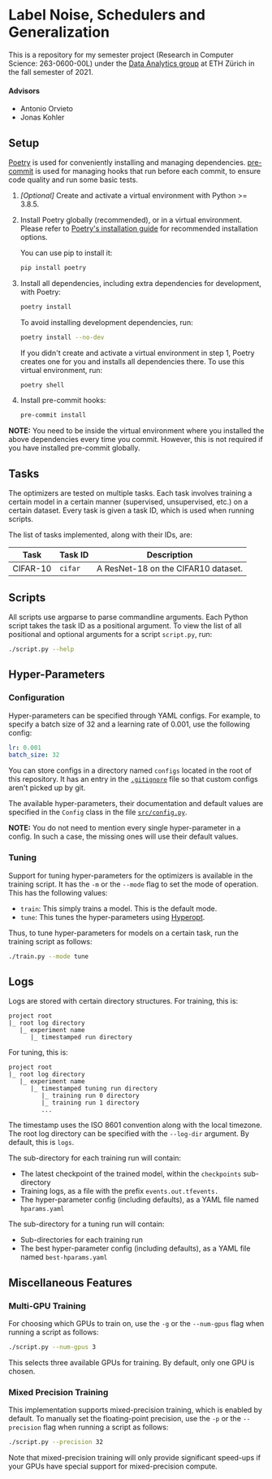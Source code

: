 # Label Noise, Schedulers and Generalization

This is a repository for my semester project (Research in Computer Science: 263-0600-00L) under the [Data Analytics group](http://da.inf.ethz.ch/) at ETH Zürich in the fall semester of 2021.

#### Advisors
* Antonio Orvieto
* Jonas Kohler

## Setup
[Poetry](https://python-poetry.org/) is used for conveniently installing and managing dependencies.
[pre-commit](https://pre-commit.com/) is used for managing hooks that run before each commit, to ensure code quality and run some basic tests.

1. *[Optional]* Create and activate a virtual environment with Python >= 3.8.5.

2. Install Poetry globally (recommended), or in a virtual environment.
    Please refer to [Poetry's installation guide](https://python-poetry.org/docs/#installation) for recommended installation options.

    You can use pip to install it:
    ```sh
    pip install poetry
    ```

3. Install all dependencies, including extra dependencies for development, with Poetry:
    ```sh
    poetry install
    ```

    To avoid installing development dependencies, run:
    ```sh
    poetry install --no-dev
    ```

    If you didn't create and activate a virtual environment in step 1, Poetry creates one for you and installs all dependencies there.
    To use this virtual environment, run:
    ```sh
    poetry shell
    ```

4. Install pre-commit hooks:
    ```sh
    pre-commit install
    ```

**NOTE:** You need to be inside the virtual environment where you installed the above dependencies every time you commit.
However, this is not required if you have installed pre-commit globally.

## Tasks

The optimizers are tested on multiple tasks.
Each task involves training a certain model in a certain manner (supervised, unsupervised, etc.) on a certain dataset.
Every task is given a task ID, which is used when running scripts.

The list of tasks implemented, along with their IDs, are:

Task | Task ID | Description
-- | -- | --
CIFAR-10 | `cifar` | A ResNet-18 on the CIFAR10 dataset.

## Scripts

All scripts use argparse to parse commandline arguments.
Each Python script takes the task ID as a positional argument.
To view the list of all positional and optional arguments for a script `script.py`, run:
```sh
./script.py --help
```

## Hyper-Parameters

### Configuration
Hyper-parameters can be specified through YAML configs.
For example, to specify a batch size of 32 and a learning rate of 0.001, use the following config:
```yaml
lr: 0.001
batch_size: 32
```

You can store configs in a directory named `configs` located in the root of this repository.
It has an entry in the [`.gitignore`](./.gitignore) file so that custom configs aren't picked up by git.

The available hyper-parameters, their documentation and default values are specified in the `Config` class in the file [`src/config.py`](./src/config.py).

**NOTE:** You do not need to mention every single hyper-parameter in a config.
In such a case, the missing ones will use their default values.

### Tuning
Support for tuning hyper-parameters for the optimizers is available in the training script.
It has the `-m` or the `--mode` flag to set the mode of operation.
This has the following values:
* `train`: This simply trains a model. This is the default mode.
* `tune`: This tunes the hyper-parameters using [Hyperopt](https://github.com/hyperopt/hyperopt).

Thus, to tune hyper-parameters for models on a certain task, run the training script as follows:
```sh
./train.py --mode tune
```

## Logs
Logs are stored with certain directory structures.
For training, this is:
```
project root
|_ root log directory
   |_ experiment name
      |_ timestamped run directory
```

For tuning, this is:
```
project root
|_ root log directory
   |_ experiment name
      |_ timestamped tuning run directory
         |_ training run 0 directory
         |_ training run 1 directory
         ...
```

The timestamp uses the ISO 8601 convention along with the local timezone.
The root log directory can be specified with the `--log-dir` argument.
By default, this is `logs`.

The sub-directory for each training run will contain:
* The latest checkpoint of the trained model, within the `checkpoints` sub-directory
* Training logs, as a file with the prefix `events.out.tfevents.`
* The hyper-parameter config (including defaults), as a YAML file named `hparams.yaml`

The sub-directory for a tuning run will contain:
* Sub-directories for each training run
* The best hyper-parameter config (including defaults), as a YAML file named `best-hparams.yaml`

## Miscellaneous Features

### Multi-GPU Training
For choosing which GPUs to train on, use the `-g` or the `--num-gpus` flag when running a script as follows:
```sh
./script.py --num-gpus 3
```

This selects three available GPUs for training.
By default, only one GPU is chosen.

### Mixed Precision Training
This implementation supports mixed-precision training, which is enabled by default.
To manually set the floating-point precision, use the `-p` or the `--precision` flag when running a script as follows:
```sh
./script.py --precision 32
```

Note that mixed-precision training will only provide significant speed-ups if your GPUs have special support for mixed-precision compute.
